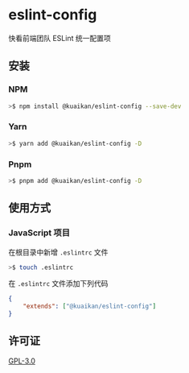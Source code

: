 # eslint-config

快看前端团队 ESLint 统一配置项

## 安装

### NPM

```bash
>$ npm install @kuaikan/eslint-config --save-dev
```

### Yarn

```bash
>$ yarn add @kuaikan/eslint-config -D
```

### Pnpm

```bash
>$ pnpm add @kuaikan/eslint-config -D
```

## 使用方式

### JavaScript 项目

在根目录中新增 `.eslintrc` 文件

```bash
>$ touch .eslintrc
```

在 `.eslintrc` 文件添加下列代码

```json
{
	"extends": ["@kuaikan/eslint-config"]
}
```

## 许可证

[GPL-3.0](./LICENSE)
